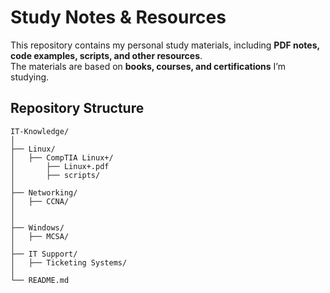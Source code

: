 # Study Notes & Resources

This repository contains my personal study materials, including **PDF notes, code examples, scripts, and other resources**.  
The materials are based on **books, courses, and certifications** I’m studying.  


##  Repository Structure

```text
IT-Knowledge/
│
├── Linux/
│   ├── CompTIA Linux+/
│       ├── Linux+.pdf
│       ├── scripts/
│
├── Networking/
│   ├── CCNA/
│       
│
├── Windows/
│   ├── MCSA/
│
├── IT Support/
│   ├── Ticketing Systems/
│
└── README.md
